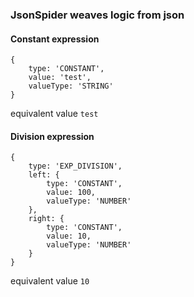 ### JsonSpider weaves logic from json

#### Constant expression
```json5
{
    type: 'CONSTANT',
    value: 'test',
    valueType: 'STRING'
}
```
equivalent value `test`

#### Division expression
```json5
{
    type: 'EXP_DIVISION',
    left: {
        type: 'CONSTANT',
        value: 100,
        valueType: 'NUMBER'
    },
    right: {
        type: 'CONSTANT',
        value: 10,
        valueType: 'NUMBER'
    }
}
```
equivalent value `10`